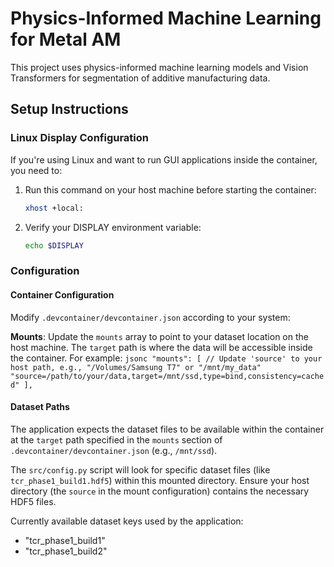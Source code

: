 # Physics-Informed Machine Learning for Metal AM

This project uses physics-informed machine learning models and Vision Transformers for segmentation of additive manufacturing data.

## Setup Instructions

### Linux Display Configuration

If you're using Linux and want to run GUI applications inside the container, you need to:

1. Run this command on your host machine before starting the container:
   ```bash
   xhost +local:
	```

2. Verify your DISPLAY environment variable:
   ```bash
   echo $DISPLAY
   ```

### Configuration

#### Container Configuration

Modify `.devcontainer/devcontainer.json` according to your system:

**Mounts**: Update the `mounts` array to point to your dataset location on the host machine. The `target` path is where the data will be accessible inside the container. For example:
    ```jsonc
    "mounts": [
      // Update 'source' to your host path, e.g., "/Volumes/Samsung T7" or "/mnt/my_data"
      "source=/path/to/your/data,target=/mnt/ssd,type=bind,consistency=cached"
    ],
    ```
#### Dataset Paths

The application expects the dataset files to be available within the container at the `target` path specified in the `mounts` section of `.devcontainer/devcontainer.json` (e.g., `/mnt/ssd`).

The `src/config.py` script will look for specific dataset files (like `tcr_phase1_build1.hdf5`) within this mounted directory. Ensure your host directory (the `source` in the mount configuration) contains the necessary HDF5 files.

Currently available dataset keys used by the application:
- "tcr_phase1_build1"
- "tcr_phase1_build2"
